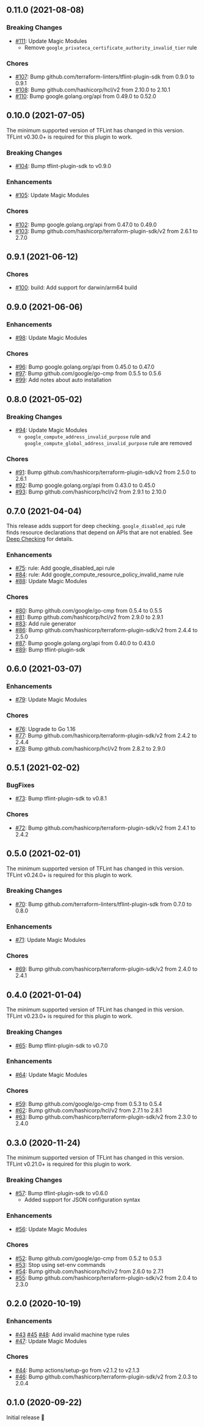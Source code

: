 ## 0.11.0 (2021-08-08)

### Breaking Changes

- [#111](https://github.com/terraform-linters/tflint-ruleset-google/pull/111): Update Magic Modules
  - Remove `google_privateca_certificate_authority_invalid_tier` rule

### Chores

- [#107](https://github.com/terraform-linters/tflint-ruleset-google/pull/107): Bump github.com/terraform-linters/tflint-plugin-sdk from 0.9.0 to 0.9.1
- [#108](https://github.com/terraform-linters/tflint-ruleset-google/pull/108): Bump github.com/hashicorp/hcl/v2 from 2.10.0 to 2.10.1
- [#110](https://github.com/terraform-linters/tflint-ruleset-google/pull/110): Bump google.golang.org/api from 0.49.0 to 0.52.0

## 0.10.0 (2021-07-05)

The minimum supported version of TFLint has changed in this version. TFLint v0.30.0+ is required for this plugin to work.

### Breaking Changes

- [#104](https://github.com/terraform-linters/tflint-ruleset-google/pull/104): Bump tflint-plugin-sdk to v0.9.0

### Enhancements

- [#105](https://github.com/terraform-linters/tflint-ruleset-google/pull/105): Update Magic Modules

### Chores

- [#102](https://github.com/terraform-linters/tflint-ruleset-google/pull/102): Bump google.golang.org/api from 0.47.0 to 0.49.0
- [#103](https://github.com/terraform-linters/tflint-ruleset-google/pull/103): Bump github.com/hashicorp/terraform-plugin-sdk/v2 from 2.6.1 to 2.7.0

## 0.9.1 (2021-06-12)

### Chores

- [#100](https://github.com/terraform-linters/tflint-ruleset-google/pull/100): build: Add support for darwin/arm64 build

## 0.9.0 (2021-06-06)

### Enhancements

- [#98](https://github.com/terraform-linters/tflint-ruleset-google/pull/98): Update Magic Modules

### Chores

- [#96](https://github.com/terraform-linters/tflint-ruleset-google/pull/96): Bump google.golang.org/api from 0.45.0 to 0.47.0
- [#97](https://github.com/terraform-linters/tflint-ruleset-google/pull/97): Bump github.com/google/go-cmp from 0.5.5 to 0.5.6
- [#99](https://github.com/terraform-linters/tflint-ruleset-google/pull/99): Add notes about auto installation

## 0.8.0 (2021-05-02)

### Breaking Changes

- [#94](https://github.com/terraform-linters/tflint-ruleset-google/pull/94): Update Magic Modules
  - `google_compute_address_invalid_purpose` rule and `google_compute_global_address_invalid_purpose` rule are removed

### Chores

- [#91](https://github.com/terraform-linters/tflint-ruleset-google/pull/91): Bump github.com/hashicorp/terraform-plugin-sdk/v2 from 2.5.0 to 2.6.1
- [#92](https://github.com/terraform-linters/tflint-ruleset-google/pull/92): Bump google.golang.org/api from 0.43.0 to 0.45.0
- [#93](https://github.com/terraform-linters/tflint-ruleset-google/pull/93): Bump github.com/hashicorp/hcl/v2 from 2.9.1 to 2.10.0

## 0.7.0 (2021-04-04)

This release adds support for deep checking. `google_disabled_api` rule finds resource declarations that depend on APIs that are not enabled. See [Deep Checking](docs/deep_checking.md) for details.

### Enhancements

- [#75](https://github.com/terraform-linters/tflint-ruleset-google/pull/75): rule: Add google_disabled_api rule
- [#84](https://github.com/terraform-linters/tflint-ruleset-google/pull/84): rule: Add google_compute_resource_policy_invalid_name rule
- [#88](https://github.com/terraform-linters/tflint-ruleset-google/pull/88): Update Magic Modules

### Chores

- [#80](https://github.com/terraform-linters/tflint-ruleset-google/pull/80): Bump github.com/google/go-cmp from 0.5.4 to 0.5.5
- [#81](https://github.com/terraform-linters/tflint-ruleset-google/pull/81): Bump github.com/hashicorp/hcl/v2 from 2.9.0 to 2.9.1
- [#83](https://github.com/terraform-linters/tflint-ruleset-google/pull/83): Add rule generator
- [#86](https://github.com/terraform-linters/tflint-ruleset-google/pull/86): Bump github.com/hashicorp/terraform-plugin-sdk/v2 from 2.4.4 to 2.5.0
- [#87](https://github.com/terraform-linters/tflint-ruleset-google/pull/87): Bump google.golang.org/api from 0.40.0 to 0.43.0
- [#89](https://github.com/terraform-linters/tflint-ruleset-google/pull/89): Bump tflint-plugin-sdk

## 0.6.0 (2021-03-07)

### Enhancements

- [#79](https://github.com/terraform-linters/tflint-ruleset-google/pull/79): Update Magic Modules

### Chores

- [#76](https://github.com/terraform-linters/tflint-ruleset-google/pull/76): Upgrade to Go 1.16
- [#77](https://github.com/terraform-linters/tflint-ruleset-google/pull/77): Bump github.com/hashicorp/terraform-plugin-sdk/v2 from 2.4.2 to 2.4.4
- [#78](https://github.com/terraform-linters/tflint-ruleset-google/pull/78): Bump github.com/hashicorp/hcl/v2 from 2.8.2 to 2.9.0

## 0.5.1 (2021-02-02)

### BugFixes

- [#73](https://github.com/terraform-linters/tflint-ruleset-google/pull/73): Bump tflint-plugin-sdk to v0.8.1

### Chores

- [#72](https://github.com/terraform-linters/tflint-ruleset-google/pull/72): Bump github.com/hashicorp/terraform-plugin-sdk/v2 from 2.4.1 to 2.4.2

## 0.5.0 (2021-02-01)

The minimum supported version of TFLint has changed in this version. TFLint v0.24.0+ is required for this plugin to work.

### Breaking Changes

- [#70](https://github.com/terraform-linters/tflint-ruleset-google/pull/70): Bump github.com/terraform-linters/tflint-plugin-sdk from 0.7.0 to 0.8.0

### Enhancements

- [#71](https://github.com/terraform-linters/tflint-ruleset-google/pull/71): Update Magic Modules

### Chores

- [#69](https://github.com/terraform-linters/tflint-ruleset-google/pull/69): Bump github.com/hashicorp/terraform-plugin-sdk/v2 from 2.4.0 to 2.4.1

## 0.4.0 (2021-01-04)

The minimum supported version of TFLint has changed in this version. TFLint v0.23.0+ is required for this plugin to work.

### Breaking Changes

- [#65](https://github.com/terraform-linters/tflint-ruleset-google/pull/65): Bump tflint-plugin-sdk to v0.7.0

### Enhancements

- [#64](https://github.com/terraform-linters/tflint-ruleset-google/pull/64): Update Magic Modules

### Chores

- [#59](https://github.com/terraform-linters/tflint-ruleset-google/pull/59): Bump github.com/google/go-cmp from 0.5.3 to 0.5.4
- [#62](https://github.com/terraform-linters/tflint-ruleset-google/pull/62): Bump github.com/hashicorp/hcl/v2 from 2.7.1 to 2.8.1
- [#63](https://github.com/terraform-linters/tflint-ruleset-google/pull/63): Bump github.com/hashicorp/terraform-plugin-sdk/v2 from 2.3.0 to 2.4.0

## 0.3.0 (2020-11-24)

The minimum supported version of TFLint has changed in this version. TFLint v0.21.0+ is required for this plugin to work.

### Breaking Changes

- [#57](https://github.com/terraform-linters/tflint-ruleset-google/pull/57): Bump tflint-plugin-sdk to v0.6.0
  - Added support for JSON configuration syntax

### Enhancements

- [#56](https://github.com/terraform-linters/tflint-ruleset-google/pull/56): Update Magic Modules

### Chores

- [#52](https://github.com/terraform-linters/tflint-ruleset-google/pull/52): Bump github.com/google/go-cmp from 0.5.2 to 0.5.3
- [#53](https://github.com/terraform-linters/tflint-ruleset-google/pull/53): Stop using set-env commands
- [#54](https://github.com/terraform-linters/tflint-ruleset-google/pull/54): Bump github.com/hashicorp/hcl/v2 from 2.6.0 to 2.7.1
- [#55](https://github.com/terraform-linters/tflint-ruleset-google/pull/55): Bump github.com/hashicorp/terraform-plugin-sdk/v2 from 2.0.4 to 2.3.0

## 0.2.0 (2020-10-19)

### Enhancements

- [#43](https://github.com/terraform-linters/tflint-ruleset-google/pull/43) [#45](https://github.com/terraform-linters/tflint-ruleset-google/pull/45) [#48](https://github.com/terraform-linters/tflint-ruleset-google/pull/48): Add invalid machine type rules
- [#47](https://github.com/terraform-linters/tflint-ruleset-google/pull/47): Update Magic Modules

### Chores

- [#44](https://github.com/terraform-linters/tflint-ruleset-google/pull/44): Bump actions/setup-go from v2.1.2 to v2.1.3
- [#46](https://github.com/terraform-linters/tflint-ruleset-google/pull/46): Bump github.com/hashicorp/terraform-plugin-sdk/v2 from 2.0.3 to 2.0.4

## 0.1.0 (2020-09-22)

Initial release 🎉


